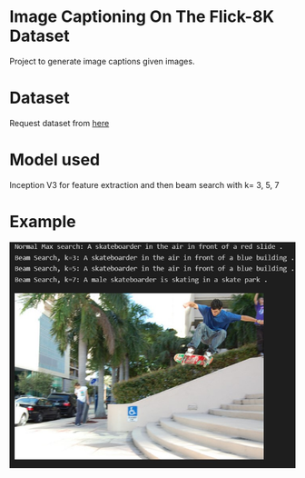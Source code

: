 # Image Captioning On The Flick-8K Dataset

Project to generate image captions given images.
# Dataset

Request dataset from <a href = "https://forms.illinois.edu/sec/1713398">here</a>


# Model used 

Inception V3 for feature extraction and then beam search with k= 3, 5, 7

# Example

!["example"](https://github.com/joshianirudh/Image-Captioning/blob/main/example.jpg "example")
